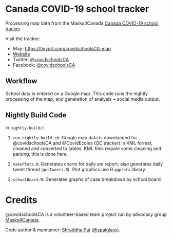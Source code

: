 # Canada COVID-19 school tracker
Processing map data from the Masks4Canada [Canada COVID-19 school tracker](https://tinyurl.com/covidschoolsCA-map)

Visit the tracker: 

* Map: https://tinyurl.com/covidschoolsCA-map 
* [Website](https://masks4canada.org/canada-covid-19-school-case-tracker/)
* Twitter: [@covidschoolsCA](https://twitter.com/covidschoolsCA)
* Facebook: [@covidschoolsCA](https://www.facebook.com/covidschoolsCA)

## Workflow
School data is entered on a Google map. This code runs the nightly processing of the map, and generation of analysis + social media output. 

## Nightly Build Code
In `nightly-build/`:

1. `run-nightly-build.sh`: Google map data is downloaded for @covidschoolsCA and @CovidEcoles (QC tracker) in KML format, cleaned and converted to tables. KML files require some cleaning and parsing, this is done here.

2. `makePlots.R`: Generates charts for daily am report; also generates daily tweet thread (`genTweets.R`). Plot graphics use R `ggplots` library.

3. `schoolBoard.R`: Generates graphs of case breakdown by school board.

# Credits
@covidschoolsCA is a volunteer-based team project run by advocacy group [Masks4Canada](masks4canada.org). 

Code author & maintainer: [Shraddha Pai](shraddhapai.com) ([@spaiglass](https://twitter.com/spaiglass)).


